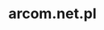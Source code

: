 ---
# GLOBAL 
layout: post
title: arcom.net.pl
seo_title:  SEO arcom.net.pl
seo_description: |-
  META arcom.net.pl
visibility_in_menu: false
position_in_menu: 0
cta_in_menu: false
cta_in_menu_text:
show_contact_in_footer: true

# CASESTUDY layout
intro: 
  title: Nowoczesny design i innowacyjny system widoku produktów
  content: |-
    Kompleksowa odpowiedź na oczekiwania użytkownika w zakresie systemów magazynowania i transportu. Doświadczenie wsparte nowoczesnymi technologiami. Innowacyjny sposób prezencji produktów z elementami animacji, prosty i charakterystyczny design, a przede wszystkim przyjazny i intuicyjny layout skierowany na użytkownika.
screens:
  mobile: /uploads/casestudy-arcom-net-pl-mobile.jpg
  desktop:
colors:
  main: FAE129
  devices_border: FFFFFF
company: arcom.net.pl
company_logo: /uploads/logo-manwoman.svg
testimonial_on_index: false
casestudy_on_index: true
cta: Przeczytaj o sukcesie
customer_opinion:
  person: Marcin Jakiśtam
  position: CEO
  photo:
  quotation: 
  quotation_small: |-
    Musimy załatwić. Komunikacja od samego początku przebiegała bardzo sprawnie. Nowoczesne i funkcjonalne rozwiązania zaproponowane przez Projets zostały dopasowane do naszych wszystkich oczekiwań.
  promoted: true
---